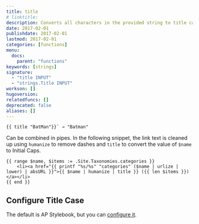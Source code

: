```yaml
---
title: title
# linktitle:
description: Converts all characters in the provided string to title case.
date: 2017-02-01
publishdate: 2017-02-01
lastmod: 2017-02-01
categories: [functions]
menu:
  docs:
    parent: "functions"
keywords: [strings]
signature:
  - "title INPUT"
  - "strings.Title INPUT"
workson: []
hugoversion:
relatedfuncs: []
deprecated: false
aliases: []
---
```



```
{{ title "BatMan"}}` → "Batman"
```

Can be combined in pipes. In the following snippet, the link text is cleaned up using `humanize` to remove dashes and `title` to convert the value of `$name` to Initial Caps.

```go-html-template
{{ range $name, $items := .Site.Taxonomies.categories }}
    <li><a href="{{ printf "%s/%s" "categories" ($name | urlize | lower) | absURL }}">{{ $name | humanize | title }} ({{ len $items }})</a></li>
{{ end }}
```

## Configure Title Case

The default is AP Stylebook, but you can [configure it](/getting-started/configuration/#configure-title-case).
